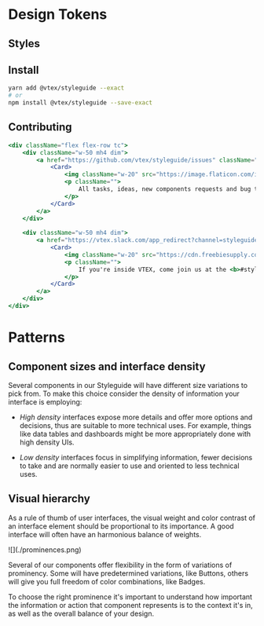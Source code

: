 # Design Tokens

## Styles



## Install

```sh
yarn add @vtex/styleguide --exact
# or
npm install @vtex/styleguide --save-exact
```

## Contributing

```jsx noeditor
<div className="flex flex-row tc">
    <div className="w-50 mh4 dim">
        <a href="https://github.com/vtex/styleguide/issues" className="link c-on-base">
            <Card>
                <img className="w-20" src="https://image.flaticon.com/icons/svg/25/25231.svg"/>
                <p className="">
                    All tasks, ideas, new components requests and bug trackings are being done on Github. Feel free to bring your ideas there, or pick any issue to contribute on!
                </p>
            </Card>
        </a>
    </div>
    
    <div className="w-50 mh4 dim">
        <a href="https://vtex.slack.com/app_redirect?channel=styleguide-onda" className="link c-on-base">
            <Card>
                <img className="w-20" src="https://cdn.freebiesupply.com/logos/large/2x/slack-1-logo-png-transparent.png"/>
                <p className="">
                    If you're inside VTEX, come join us at the <b>#styleguide-onda</b> Slack channel and at our weekly meetings.
                </p>
            </Card>
        </a>
    </div>
</div>
```


# Patterns

## Component sizes and interface density
Several components in our Styleguide will have different size variations to pick from. To make this choice consider the density of information your interface is employing:

- _High density_ interfaces expose more details and offer more options and decisions, thus are suitable to more technical uses. For example, things like data tables and dashboards might be more appropriately done with high density UIs.

- _Low density_ interfaces focus in simplifying information, fewer decisions to take and are normally easier to use and oriented to less technical uses.

## Visual hierarchy

As a rule of thumb of user interfaces, the visual weight and color contrast of an interface element should be proportional to its importance. A good interface will often have an harmonious balance of weights.

<div class="center mw6 pv6">
  ![](./prominences.png)
</div>

Several of our components offer flexibility in the form of variations of prominency. Some will have predetermined variations, like Buttons, others will give you full freedom of color combinations, like Badges.

To choose the right prominence it's important to understand how important the information or action that component represents is to the context it's in, as well as the overall balance of your design.